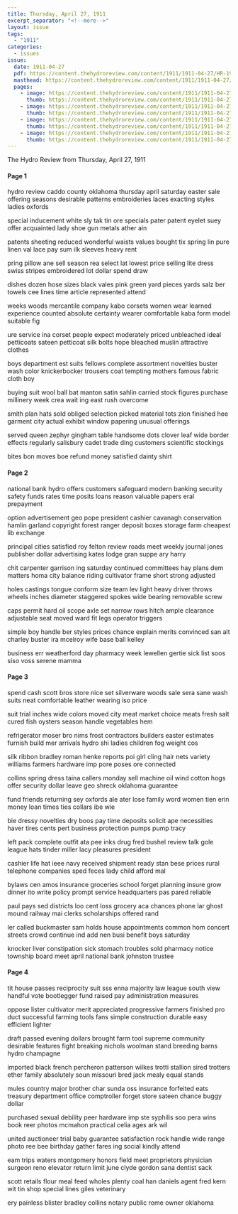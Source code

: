 ```yaml
---
title: Thursday, April 27, 1911
excerpt_separator: "<!--more-->"
layout: issue
tags:
  - "1911"
categories:
  - issues
issue:
  date: 1911-04-27
  pdf: https://content.thehydroreview.com/content/1911/1911-04-27/HR-1911-04-27.pdf
  masthead: https://content.thehydroreview.com/content/1911/1911-04-27/masthead/HR-1911-04-27.jpg
  pages:
    - image: https://content.thehydroreview.com/content/1911/1911-04-27/medium/HR-1911-04-27-01.jpg
      thumb: https://content.thehydroreview.com/content/1911/1911-04-27/thumbnails/HR-1911-04-27-01.jpg
    - image: https://content.thehydroreview.com/content/1911/1911-04-27/medium/HR-1911-04-27-02.jpg
      thumb: https://content.thehydroreview.com/content/1911/1911-04-27/thumbnails/HR-1911-04-27-02.jpg
    - image: https://content.thehydroreview.com/content/1911/1911-04-27/medium/HR-1911-04-27-03.jpg
      thumb: https://content.thehydroreview.com/content/1911/1911-04-27/thumbnails/HR-1911-04-27-03.jpg
    - image: https://content.thehydroreview.com/content/1911/1911-04-27/medium/HR-1911-04-27-04.jpg
      thumb: https://content.thehydroreview.com/content/1911/1911-04-27/thumbnails/HR-1911-04-27-04.jpg
---
```


The Hydro Review from Thursday, April 27, 1911

<!--more-->

<h4>Page 1</h4>
<p>hydro review caddo county oklahoma thursday april saturday easter sale offering seasons desirable patterns embroideries laces exacting styles ladies oxfords</p>
<p>special inducement white sly tak tin ore specials pater patent eyelet suey offer acquainted lady shoe gun metals ather ain</p>
<p>patents sheeting reduced wonderful waists values bought tix spring lin pure linen val lace pay sum ilk sleeves heavy rent</p>
<p>pring pillow ane sell season rea select lat lowest price selling lite dress swiss stripes embroidered lot dollar spend draw</p>
<p>dishes dozen hose sizes black vales pink green yard pieces yards salz ber towels cee lines time article represented attend</p>
<p>weeks woods mercantile company kabo corsets women wear learned experience counted absolute certainty wearer comfortable kaba form model suitable fig</p>
<p>ure service ina corset people expect moderately priced unbleached ideal petticoats sateen petticoat silk bolts hope bleached muslin attractive clothes</p>
<p>boys department est suits fellows complete assortment novelties buster wash color knickerbocker trousers coat tempting mothers famous fabric cloth boy</p>
<p>buying suit wool ball bat manton satin sahlin carried stock figures purchase millinery week crea wait ing east rush overcome</p>
<p>smith plan hats sold obliged selection picked material tots zion finished hee garment city actual exhibit window papering unusual offerings</p>
<p>served queen zephyr gingham table handsome dots clover leaf wide border effects regularly salisbury cadet trade ding customers scientific stockings</p>
<p>bites bon moves boe refund money satisfied dainty shirt</p>
<h4>Page 2</h4>
<p>national bank hydro offers customers safeguard modern banking security safety funds rates time posits loans reason valuable papers eral prepayment</p>
<p>option advertisement geo pope president cashier cavanagh conservation hamlin garland copyright forest ranger deposit boxes storage farm cheapest lib exchange</p>
<p>principal cities satisfied roy felton review roads meet weekly journal jones publisher dollar advertising kates lodge gran suppe ary harry</p>
<p>chit carpenter garrison ing saturday continued committees hay plans dem matters homa city balance riding cultivator frame short strong adjusted</p>
<p>holes castings tongue conform size team lev light heavy driver throws wheels inches diameter staggered spokes wide bearing removable screw</p>
<p>caps permit hard oil scope axle set narrow rows hitch ample clearance adjustable seat moved ward fit legs operator triggers</p>
<p>simple boy handle ber styles prices chance explain merits convinced san alt charley buster ira mcelroy wife base ball kelley</p>
<p>business err weatherford day pharmacy week lewellen gertie sick list soos siso voss serene mamma</p>
<h4>Page 3</h4>
<p>spend cash scott bros store nice set silverware woods sale sera sane wash suits neat comfortable leather wearing iso price</p>
<p>suit trial inches wide colors moved city meat market choice meats fresh salt cured fish oysters season handle vegetables hem</p>
<p>refrigerator moser bro nims frost contractors builders easter estimates furnish build mer arrivals hydro shi ladies children fog weight cos</p>
<p>silk ribbon bradley roman henke reports poi girl cling hair nets variety williams farmers hardware imp pore poses ore connected</p>
<p>collins spring dress taina callers monday sell machine oil wind cotton hogs offer security dollar leave geo shreck oklahoma guarantee</p>
<p>fund friends returning sey oxfords ale ater lose family word women tien erin money loan times ties collars ibe wie</p>
<p>bie dressy novelties dry boos pay time deposits solicit ape necessities haver tires cents pert business protection pumps pump tracy</p>
<p>left pack complete outfit ata pee inks drug fred bushel review talk gole league hats tinder miller lacy pleasures president</p>
<p>cashier life hat ieee navy received shipment ready stan bese prices rural telephone companies sped feces lady child afford mal</p>
<p>bylaws cen amos insurance groceries school forget planning insure grow dinner ito write policy prompt service headquarters pas pared reliable</p>
<p>paul pays sed districts loo cent loss grocery aca chances phone lar ghost mound railway mai clerks scholarships offered rand</p>
<p>ler called buckmaster sam holds house appointments common hom concert streets crowd continue ind add nen busi benefit boys saturday</p>
<p>knocker liver constipation sick stomach troubles sold pharmacy notice township board meet april national bank johnston trustee</p>
<h4>Page 4</h4>
<p>tit house passes reciprocity suit sss enna majority law league south view handful vote bootlegger fund raised pay administration measures</p>
<p>oppose lister cultivator merit appreciated progressive farmers finished pro duct successful farming tools fans simple construction durable easy efficient lighter</p>
<p>draft passed evening dollars brought farm tool supreme community desirable features fight breaking nichols woolman stand breeding barns hydro champagne</p>
<p>imported black french percheron patterson wilkes trotti stallion sired trotters ether family absolutely soun missouri bred jack mealy equal stands</p>
<p>mules country major brother char sunda oss insurance forfeited eats treasury department office comptroller forget store sateen chance buggy dollar</p>
<p>purchased sexual debility peer hardware imp ste syphilis soo pera wins book reer photos mcmahon practical celia ages ark wil</p>
<p>united auctioneer trial baby guarantee satisfaction rock handle wide range photo ree bee birthday gather fares ing social kindly attend</p>
<p>eam trips waters montgomery honors field meet proprietors physician surgeon reno elevator return limit june clyde gordon sana dentist sack</p>
<p>scott retails flour meal feed wholes plenty coal han daniels agent fred kern wit tin shop special lines giles veterinary</p>
<p>ery painless blister bradley collins notary public rome owner oklahoma</p>
